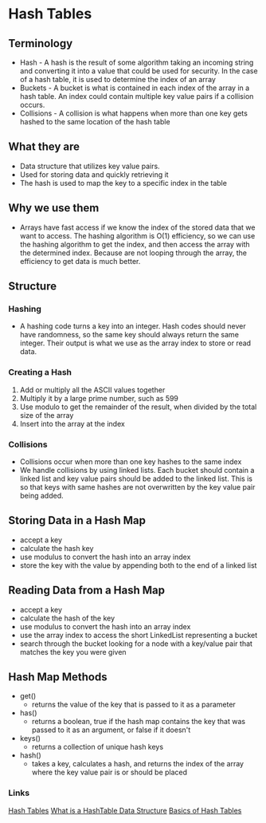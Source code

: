 # Hash Tables

## Terminology
- Hash - A hash is the result of some algorithm taking an incoming string and converting it into a value that could be used for security. In the case of a hash table, it is used to determine the index of an array
- Buckets - A bucket is what is contained in each index of the array in a hash table. An index could contain multiple key value pairs if a collision occurs.
- Collisions - A collision is what happens when more than one key gets hashed to the same location of the hash table

## What they are
- Data structure that utilizes key value pairs.
- Used for storing data and quickly retrieving it
- The hash is used to map the key to a specific index in the table

## Why we use them
- Arrays have fast access if we know the index of the stored data that we want to access. The hashing algorithm is O(1) efficiency, so we can use the hashing algorithm to get the index, and then access the array with the determined index. Because are not looping through the array, the efficiency to get data is much better.

## Structure
### Hashing
- A hashing code turns a key into an integer. Hash codes should never have randomness, so the same key should always return the same integer. Their output is what we use as the array index to store or read data.

### Creating a Hash
1. Add or multiply all the ASCII values together
2. Multiply it by a large prime number, such as 599
3. Use modulo to get the remainder of the result, when divided by the total size of the array
4. Insert into the array at the index

### Collisions
- Collisions occur when more than one key hashes to the same index
- We handle collisions by using linked lists. Each bucket should contain a linked list and key value pairs should be added to the linked list. This is so that keys with same hashes are not overwritten by the key value pair being added.

## Storing Data in a Hash Map
- accept a key
- calculate the hash key
- use modulus to convert the hash into an array index
- store the key with the value by appending both to the end of a linked list

## Reading Data from a Hash Map
- accept a key
- calculate the hash of the key
- use modulus to convert the hash into an array index
- use the array index to access the short LinkedList representing a bucket
- search through the bucket looking for a node with a key/value pair that matches the key you were given

## Hash Map Methods
- get()
    - returns the value of the key that is passed to it as a parameter
- has()
    - returns a boolean, true if the hash map contains the key that was passed to it as an argument, or false if it doesn't
- keys()
    - returns a collection of unique hash keys
- hash()
    - takes a key, calculates a hash, and returns the index of the array where the key value pair is or should be placed

### Links
[Hash Tables](https://codefellows.github.io/common_curriculum/data_structures_and_algorithms/Code_401/class-30/resources/Hashtables.html)
[What is a HashTable Data Structure](https://www.youtube.com/watch?v=MfhjkfocRR0)
[Basics of Hash Tables](https://www.hackerearth.com/practice/data-structures/hash-tables/basics-of-hash-tables/tutorial/)